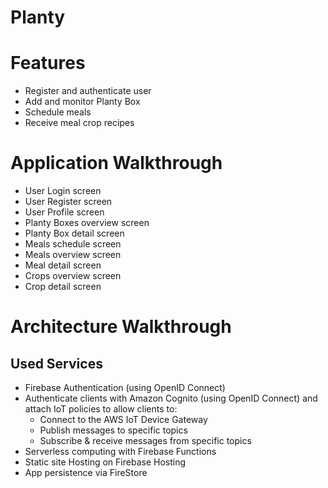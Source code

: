 Planty
======

# Features
- Register and authenticate user
- Add and monitor Planty Box
- Schedule meals
- Receive meal crop recipes

# Application Walkthrough
- User Login screen
- User Register screen
- User Profile screen
- Planty Boxes overview screen
- Planty Box detail screen
- Meals schedule screen
- Meals overview screen
- Meal detail screen
- Crops overview screen
- Crop detail screen

# Architecture Walkthrough

## Used Services
- Firebase Authentication (using OpenID Connect)
- Authenticate clients with Amazon Cognito (using OpenID Connect) and attach IoT policies to allow clients to:
    - Connect to the AWS IoT Device Gateway
    - Publish messages to specific topics
    - Subscribe & receive messages from specific topics
- Serverless computing with Firebase Functions
- Static site Hosting on Firebase Hosting
- App persistence via FireStore
